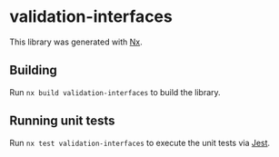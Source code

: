 # validation-interfaces

This library was generated with [Nx](https://nx.dev).

## Building

Run `nx build validation-interfaces` to build the library.

## Running unit tests

Run `nx test validation-interfaces` to execute the unit tests via [Jest](https://jestjs.io).
